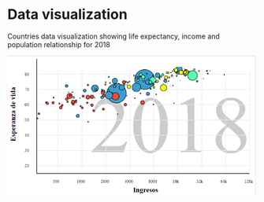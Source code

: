 # Data visualization

Countries data visualization showing life expectancy, income and population relationship for 2018

![alt text](screenshots/static-2018.png)